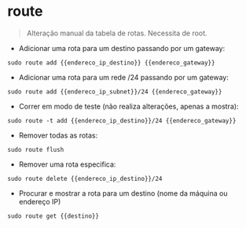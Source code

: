 # route

> Alteração manual da tabela de rotas.
> Necessita de root.

- Adicionar uma rota para um destino passando por um gateway:

`sudo route add {{endereco_ip_destino}} {{endereco_gateway}}`

- Adicionar uma rota para um rede /24 passando por um gateway:

`sudo route add {{endereco_ip_subnet}}/24 {{endereco_gateway}}`

- Correr em modo de teste (não realiza alterações, apenas a mostra):

`sudo route -t add {{endereco_ip_destino}}/24 {{endereco_gateway}}`

- Remover todas as rotas:

`sudo route flush`

- Remover uma rota especifica:

`sudo route delete {{endereco_ip_destino}}/24`

- Procurar e mostrar a rota para um destino (nome da máquina ou endereço IP)

`sudo route get {{destino}}`